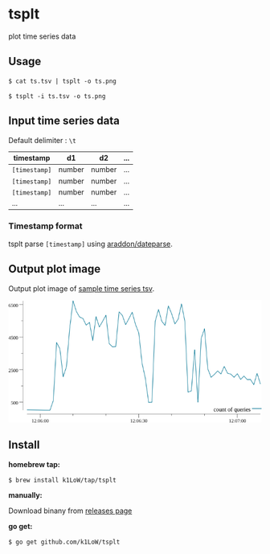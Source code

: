 # tsplt

plot time series data

## Usage

``` console
$ cat ts.tsv | tsplt -o ts.png
```

``` console
$ tsplt -i ts.tsv -o ts.png
```

## Input time series data

Default delimiter : `\t`

| timestamp | d1 | d2 | ... |
| --- | --- | --- | --- | 
| `[timestamp]` | number | number | ... |
| `[timestamp]` | number | number | ... |
| `[timestamp]` | number | number | ... |
| ... | ... | ... | ... |

### Timestamp format

tsplt parse `[timestamp]` using [araddon/dateparse](https://github.com/araddon/dateparse).

## Output plot image

Output plot image of [sample time series tsv](testdata/isucon.tsv).

![testdata/isucon.png](testdata/isucon.png)

## Install

**homebrew tap:**

```console
$ brew install k1LoW/tap/tsplt
```

**manually:**

Download binany from [releases page](https://github.com/k1LoW/tsplt/releases)

**go get:**

```console
$ go get github.com/k1LoW/tsplt
```
